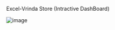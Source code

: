 Excel-Vrinda Store (Intractive DashBoard)

![image](https://github.com/user-attachments/assets/312e1ce8-4ccd-43df-9d15-679ff529f564)

